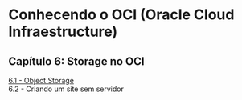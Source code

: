 # Conhecendo o OCI (Oracle Cloud Infraestructure)

## Capítulo 6: Storage no OCI

[6.1 - Object Storage](https://github.com/daniel-armbrust/oci-book/blob/main/chapter-6/6-1_intro-object-storage.md) <br>
6.2 - Criando um site sem servidor <br>